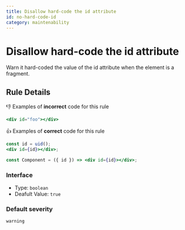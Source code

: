 ```yaml
---
title: Disallow hard-code the id attribute
id: no-hard-code-id
category: maintenability
---
```


# Disallow hard-code the id attribute

Warn it hard-coded the value of the id attribute when the element is a fragment.

## Rule Details

👎 Examples of **incorrect** code for this rule

```jsx
<div id="foo"></div>
```

👍 Examples of **correct** code for this rule

```jsx
const id = uid();
<div id={id}></div>;
```

```jsx
const Component = ({ id }) => <div id={id}></div>;
```

### Interface

-   Type: `boolean`
-   Deafult Value: `true`

### Default severity

`warning`
